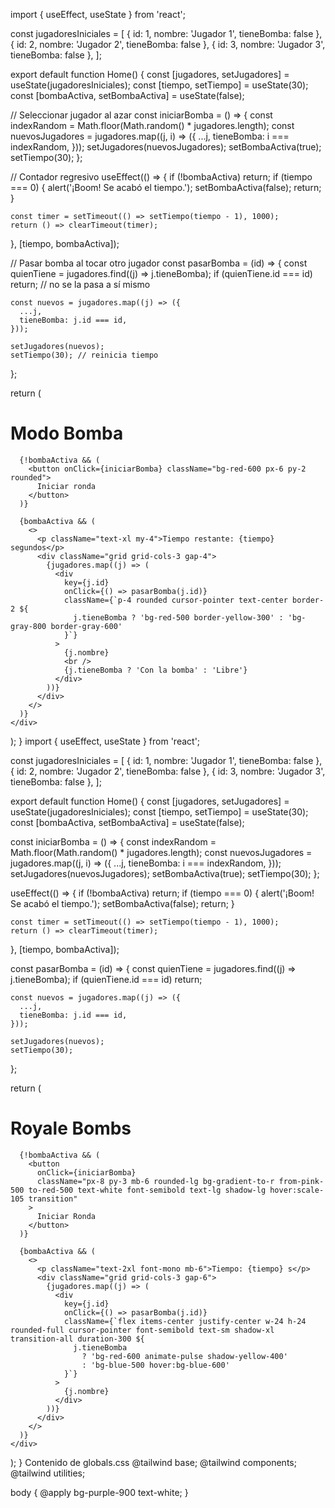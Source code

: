 import { useEffect, useState } from 'react';

const jugadoresIniciales = [
  { id: 1, nombre: 'Jugador 1', tieneBomba: false },
  { id: 2, nombre: 'Jugador 2', tieneBomba: false },
  { id: 3, nombre: 'Jugador 3', tieneBomba: false },
];

export default function Home() {
  const [jugadores, setJugadores] = useState(jugadoresIniciales);
  const [tiempo, setTiempo] = useState(30);
  const [bombaActiva, setBombaActiva] = useState(false);

  // Seleccionar jugador al azar
  const iniciarBomba = () => {
    const indexRandom = Math.floor(Math.random() * jugadores.length);
    const nuevosJugadores = jugadores.map((j, i) => ({
      ...j,
      tieneBomba: i === indexRandom,
    }));
    setJugadores(nuevosJugadores);
    setBombaActiva(true);
    setTiempo(30);
  };

  // Contador regresivo
  useEffect(() => {
    if (!bombaActiva) return;
    if (tiempo === 0) {
      alert('¡Boom! Se acabó el tiempo.');
      setBombaActiva(false);
      return;
    }

    const timer = setTimeout(() => setTiempo(tiempo - 1), 1000);
    return () => clearTimeout(timer);
  }, [tiempo, bombaActiva]);

  // Pasar bomba al tocar otro jugador
  const pasarBomba = (id) => {
    const quienTiene = jugadores.find((j) => j.tieneBomba);
    if (quienTiene.id === id) return; // no se la pasa a sí mismo

    const nuevos = jugadores.map((j) => ({
      ...j,
      tieneBomba: j.id === id,
    }));

    setJugadores(nuevos);
    setTiempo(30); // reinicia tiempo
  };

  return (
    <div className="flex flex-col items-center justify-center min-h-screen p-6 bg-black text-white">
      <h1 className="text-3xl font-bold mb-4">Modo Bomba</h1>

      {!bombaActiva && (
        <button onClick={iniciarBomba} className="bg-red-600 px-6 py-2 rounded">
          Iniciar ronda
        </button>
      )}

      {bombaActiva && (
        <>
          <p className="text-xl my-4">Tiempo restante: {tiempo} segundos</p>
          <div className="grid grid-cols-3 gap-4">
            {jugadores.map((j) => (
              <div
                key={j.id}
                onClick={() => pasarBomba(j.id)}
                className={`p-4 rounded cursor-pointer text-center border-2 ${
                  j.tieneBomba ? 'bg-red-500 border-yellow-300' : 'bg-gray-800 border-gray-600'
                }`}
              >
                {j.nombre}
                <br />
                {j.tieneBomba ? 'Con la bomba' : 'Libre'}
              </div>
            ))}
          </div>
        </>
      )}
    </div>
  );
}
import { useEffect, useState } from 'react';

const jugadoresIniciales = [
  { id: 1, nombre: 'Jugador 1', tieneBomba: false },
  { id: 2, nombre: 'Jugador 2', tieneBomba: false },
  { id: 3, nombre: 'Jugador 3', tieneBomba: false },
];

export default function Home() {
  const [jugadores, setJugadores] = useState(jugadoresIniciales);
  const [tiempo, setTiempo] = useState(30);
  const [bombaActiva, setBombaActiva] = useState(false);

  const iniciarBomba = () => {
    const indexRandom = Math.floor(Math.random() * jugadores.length);
    const nuevosJugadores = jugadores.map((j, i) => ({
      ...j,
      tieneBomba: i === indexRandom,
    }));
    setJugadores(nuevosJugadores);
    setBombaActiva(true);
    setTiempo(30);
  };

  useEffect(() => {
    if (!bombaActiva) return;
    if (tiempo === 0) {
      alert('¡Boom! Se acabó el tiempo.');
      setBombaActiva(false);
      return;
    }

    const timer = setTimeout(() => setTiempo(tiempo - 1), 1000);
    return () => clearTimeout(timer);
  }, [tiempo, bombaActiva]);

  const pasarBomba = (id) => {
    const quienTiene = jugadores.find((j) => j.tieneBomba);
    if (quienTiene.id === id) return;

    const nuevos = jugadores.map((j) => ({
      ...j,
      tieneBomba: j.id === id,
    }));

    setJugadores(nuevos);
    setTiempo(30);
  };

  return (
    <div className="flex flex-col items-center justify-center min-h-screen p-6 bg-gradient-to-br from-purple-700 to-purple-900 text-white">
      <h1 className="text-4xl font-bold mb-6 tracking-wider">Royale Bombs</h1>

      {!bombaActiva && (
        <button
          onClick={iniciarBomba}
          className="px-8 py-3 mb-6 rounded-lg bg-gradient-to-r from-pink-500 to-red-500 text-white font-semibold text-lg shadow-lg hover:scale-105 transition"
        >
          Iniciar Ronda
        </button>
      )}

      {bombaActiva && (
        <>
          <p className="text-2xl font-mono mb-6">Tiempo: {tiempo} s</p>
          <div className="grid grid-cols-3 gap-6">
            {jugadores.map((j) => (
              <div
                key={j.id}
                onClick={() => pasarBomba(j.id)}
                className={`flex items-center justify-center w-24 h-24 rounded-full cursor-pointer font-semibold text-sm shadow-xl transition-all duration-300 ${
                  j.tieneBomba
                    ? 'bg-red-600 animate-pulse shadow-yellow-400'
                    : 'bg-blue-500 hover:bg-blue-600'
                }`}
              >
                {j.nombre}
              </div>
            ))}
          </div>
        </>
      )}
    </div>
  );
}
Contenido de globals.css
@tailwind base;
@tailwind components;
@tailwind utilities;

body {
  @apply bg-purple-900 text-white;
}